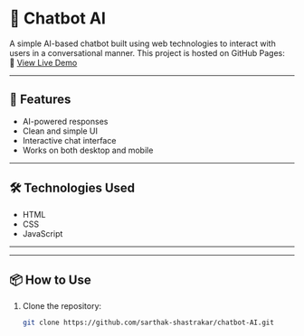 # 🤖 Chatbot AI

A simple AI-based chatbot built using web technologies to interact with users in a conversational manner. This project is hosted on GitHub Pages:  
🔗 [View Live Demo](https://sarthak-shastrakar.github.io/chatbot-AI/)

---

## 🚀 Features

- AI-powered responses
- Clean and simple UI
- Interactive chat interface
- Works on both desktop and mobile

---

## 🛠️ Technologies Used

- HTML
- CSS
- JavaScript

---


---

## 📦 How to Use

1. Clone the repository:
   ```bash
   git clone https://github.com/sarthak-shastrakar/chatbot-AI.git

